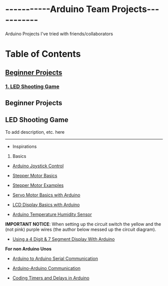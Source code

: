 # -----------Arduino Team Projects-----------
Arduino Projects I've tried with friends/collaborators

# Table of Contents
## [Beginner Projects](#chap1)
### [1. LED Shooting Game](#chap1.1)

## Beginner Projects <a name="chap1"></a>
## LED Shooting Game <a name="chap1.1"></a>
To add description, etc. here

---

- Inspirations
1. Basics
  - [Arduino Joystick Control](https://arduinogetstarted.com/tutorials/arduino-joystick)

  - [Stepper Motor Basics](https://lastminuteengineers.com/28byj48-stepper-motor-arduino-tutorial/)

  - [Stepper Motor Examples](https://www.makerguides.com/28byj-48-stepper-motor-arduino-tutorial/)

  - [Servo Motor Basics with Arduino](https://docs.arduino.cc/learn/electronics/servo-motors/) 

  - [LCD Display Basics with Arduino](https://docs.arduino.cc/learn/electronics/lcd-displays/)

  - [Arduino Temperature Humidity Sensor](https://arduinogetstarted.com/tutorials/arduino-temperature-humidity-sensor)

  **IMPORTANT NOTICE**: When setting up the circuit switch the yellow and the (not pink) purple wires (the author below messed up the circuit diagram).
  - [Using a 4 Digit & 7 Segment Display With Arduino](https://www.instructables.com/Using-a-4-digit-7-segment-display-with-arduino/)
 
  **For non Arduino Unos**
  - [Arduino to Arduino Serial Communication](https://robotic-controls.com/learn/arduino/arduino-arduino-serial-communication)

  - [Arduino-Arduino Communication](https://forum.arduino.cc/t/send-a-boolean-to-another-arduino/367142)

  - [Coding Timers and Delays in Arduino](https://www.instructables.com/Coding-Timers-and-Delays-in-Arduino/)
